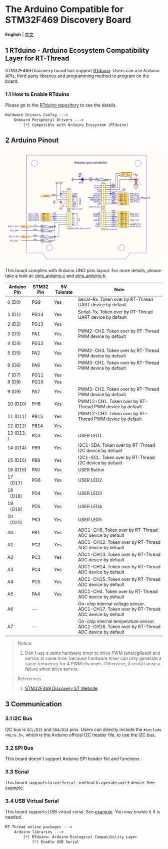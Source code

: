 # The Arduino Compatible for STM32F469 Discovery Board

**English** | [中文](README_zh.md)

## 1 RTduino - Arduino Ecosystem Compatibility Layer for RT-Thread

STM32F469 Discovery board has support [RTduino](https://github.com/RTduino/RTduino). Users can use Arduino APIs, third party libraries and programming method to program on the board.

### 1.1 How to Enable RTduino

Please go to the [RTduino repository](https://github.com/RTduino/RTduino) to see the details.

```Kconfig
Hardware Drivers Config --->
    Onboard Peripheral Drivers --->
        [*] Compatible with Arduino Ecosystem (RTduino)
```

## 2 Arduino Pinout

![disco-f469-pinout](disco-f469-pinout.png)

This board complies with Arduino UNO pins layout. For more details, please take a look at: [pins_arduino.c](pins_arduino.c) and [pins_arduino.h](pins_arduino.h).

| Arduino Pin | STM32 Pin | 5V Tolerate | Note                                                                                          |
| ----------- | --------- | ----------- | --------------------------------------------------------------------------------------------- |
| 0 (D0)      | PG9       | Yes         | Serial-Rx. Token over by RT-Thread UART device by default                                     |
| 1 (D1)      | PG14      | Yes         | Serial-Tx. Token over by RT-Thread UART device by default                                     |
| 2 (D2)      | PG13      | Yes         |                                                                                               |
| 3 (D3)      | PA1       | Yes         | PWM2-CH2. Token over by RT-Thread PWM device by default                                       |
| 4 (D4)      | PG12      | Yes         |                                                                                               |
| 5 (D5)      | PA2       | Yes         | PWM2-CH3. Token over by RT-Thread PWM device by default                                       |
| 6 (D6)      | PA6       | Yes         | PWM3-CH1. Token over by RT-Thread PWM device by default                                       |
| 7 (D7)      | PG11      | Yes         |                                                                                               |
| 8 (D8)      | PG10      | Yes         |                                                                                               |
| 9 (D9)      | PA7       | Yes         | PWM3-CH2. Token over by RT-Thread PWM device by default                                       |
| 10 (D10)    | PH6       | Yes         | PWM12-CH1. Token over by RT-Thread PWM device by default                                      |
| 11 (D11)    | PB15      | Yes         | PWM12-CH2. Token over by RT-Thread PWM device by default                                      |
| 12 (D12)    | PB14      | Yes         |                                                                                               |
| 13 (D13, )  | PD3       | Yes         | USER LED1                                                                                     |
| 14 (D14)    | PB9       | Yes         | I2C1-SDA. Token over by RT-Thread I2C device by default                                       |
| 15 (D15)    | PB8       | Yes         | I2C1-SCL. Token over by RT-Thread I2C device by default                                       |
| 16 (D16)    | PA0       | Yes         | USER Button                                                                                   |
| 17（D17）     | PG6       | Yes         | USER LED2                                                                                     |
| 18（D18）     | PD4       | Yes         | USER LED3                                                                                     |
| 19（D19）     | PD5       | Yes         | USER LED4                                                                                     |
| 20（D20）     | PK3       | Yes         | USER LED5                                                                                     |
| A0          | PB1       | Yes         | ADC1-CH9. Token over by RT-Thread ADC device by default                                       |
| A1          | PC2       | Yes         | ADC1-CH12. Token over by RT-Thread ADC device by default                                      |
| A2          | PC3       | Yes         | ADC1-CH13. Token over by RT-Thread ADC device by default                                      |
| A3          | PC4       | Yes         | ADC1-CH14. Token over by RT-Thread ADC device by default                                      |
| A4          | PC5       | Yes         | ADC1-CH15. Token over by RT-Thread ADC device by default                                      |
| A5          | PA4       | Yes         | ADC1-CH4. Token over by RT-Thread ADC device by default                                       |
| A6          | --        |             | On-chip internal voltage sensor. ADC1-CH17. Token over by RT-Thread ADC device by default     |
| A7          | --        |             | On-chip internal temperature sensor. ADC1-CH16. Token over by RT-Thread ADC device by default |

> Notice:
> 
> 1. Don't use a same hardware timer to drive PWM (analogRead) and servos at same time, because hardware timer can only generate a same frequency for 4 PWM channels. Otherwise, it could cause a failure when drive servos.

> References
> 
> 1. [STM32F469 Discovery ST Website](https://www.st.com/en/evaluation-tools/32f469idiscovery.html#documentation)

## 3 Communication

### 3.1 I2C Bus

I2C bus is `SCL/D15` and `SDA/D14` pins. Users can directly include the `#include <Wire.h>`, which is the Arduino official I2C header file, to use the I2C bus.

### 3.2 SPI Bus

This board doesn't support Arduino SPI header file and functions.

### 3.3 Serial

This board supports to use `Serial.` method to operate `uart3` device. See [example](https://github.com/RTduino/RTduino/blob/master/examples/Basic/helloworld.cpp).

### 3.4 USB Virtual Serial

This board supports USB virtual serial. See [example](https://github.com/RTduino/RTduino/tree/master/examples/USBSerial). You may enable it if is needed.

```Kconfig
RT-Thread online packages --->
    Arduino libraries --->
        [*] RTduino: Arduino Ecological Compatibility Layer
            [*] Enable USB Serial
```
